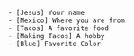      - [Jesus] Your name
     - [Mexico] Where you are from
     - [Tacos] A favorite food
     - [Making Tacos] A hobby
     - [Blue] Favorite Color

